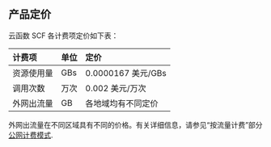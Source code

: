 ## 产品定价
云函数 SCF 各计费项定价如下表：

| 计费项     | 单位 | 定价               |
| :--------- | :--- | :----------------- |
| 资源使用量 | GBs  | 0.0000167 美元/GBs |
| 调用次数   | 万次 | 0.002 美元/万次    |
| 外网出流量 | GB   | 各地域均有不同定价 |

外网出流量在不同区域具有不同的价格。有关详细信息，请参见“按流量计费”部分 [公网计费模式](https://intl.cloud.tencent.com/zh/document/product/213/10578?lang=zh).

